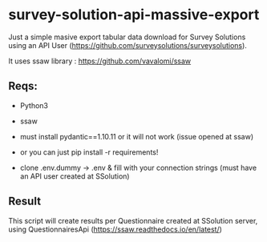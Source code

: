 # survey-solution-api-massive-export
 
Just a simple masive export tabular data download for Survey Solutions using an API User (https://github.com/surveysolutions/surveysolutions).

It uses ssaw library : https://github.com/vavalomi/ssaw

## Reqs:

- Python3

- ssaw

- must install pydantic==1.10.11 or it will not work (issue opened at ssaw) 

- or you can just pip install -r requirements!

- clone .env.dummy -> .env & fill with your connection strings (must have an API user created at SSolution)

## Result

This script will create results per Questionnaire created at SSolution server, using QuestionnairesApi (https://ssaw.readthedocs.io/en/latest/)